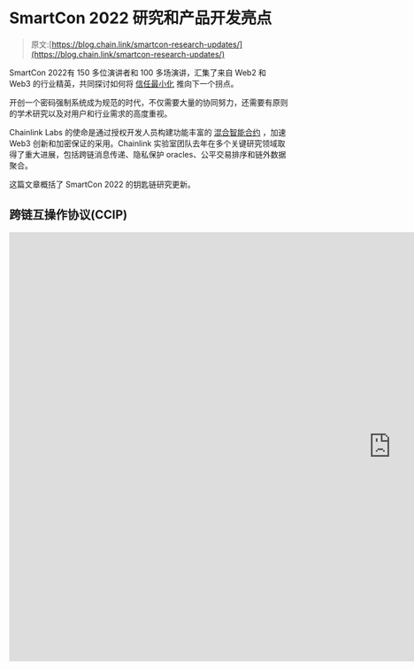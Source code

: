 # SmartCon 2022 研究和产品开发亮点

> 原文:[https://blog.chain.link/smartcon-research-updates/](https://blog.chain.link/smartcon-research-updates/)

SmartCon 2022有 150 多位演讲者和 100 多场演讲，汇集了来自 Web2 和 Web3 的行业精英，共同探讨如何将 [信任最小化](https://blog.chain.link/what-is-trust-minimization/) 推向下一个拐点。

开创一个密码强制系统成为规范的时代，不仅需要大量的协同努力，还需要有原则的学术研究以及对用户和行业需求的高度重视。

Chainlink Labs 的使命是通过授权开发人员构建功能丰富的 [混合智能合约](https://blog.chain.link/hybrid-smart-contracts-explained/) ，加速 Web3 创新和加密保证的采用。Chainlink 实验室团队去年在多个关键研究领域取得了重大进展，包括跨链消息传递、隐私保护 oracles、公平交易排序和链外数据聚合。

这篇文章概括了 SmartCon 2022 的钥匙链研究更新。

## 跨链互操作协议(CCIP)

<iframe title="Architecting Secure Cross-Chain Infrastructure With CCIP | Lorenz Breidenbach at SmartCon 2022" width="1380" height="776" src="https://www.youtube.com/embed/speIh3ctygM?feature=oembed" frameborder="0" allow="accelerometer; autoplay; clipboard-write; encrypted-media; gyroscope; picture-in-picture" allowfullscreen=""></div> <p> </p> <p><span style="font-weight: 400;"> Chainlink 目前正在开发</span> <a href="https://chain.link/cross-chain"> <span style="font-weight: 400;">跨链互操作协议(CCIP)</span></a><span style="font-weight: 400;">——跨链通信的开源标准。CCIP 旨在建立一个通用的开放标准，帮助开发人员构建安全的服务和应用程序，这些服务和应用程序可以跨多个区块链网络发送任意消息、传输令牌和启动操作。此外，CCIP 的目标是与各种 oracle 服务集成，以支持高度复杂的跨链交互。</span></p> <p><span style="font-weight: 400;"> CCIP 旨在提供端到端的安全性、前瞻性的</span> <a href="https://blog.chain.link/blockchain-interoperability/"> <span style="font-weight: 400;">互操作性</span> </a> <span style="font-weight: 400;">，以及无缝的开发者体验。CCIP 的基础设施使得源链上的发送者能够向目的链上的接收者发送消息(数据和/或令牌)。实际上，许多协议实例可以并行运行，从而实现大量独立网络之间的连接。</span></p> <p><span style="font-weight: 400;"> CCIP 的架构包括三层——消息传递(可编程桥)、传输(CCIP 核心)和使用 OCR 2.0 的分散式 oracle networks (DONs ),以及支持每一层的反欺诈网络(AFN)形式的第四个组件。值得注意的是，发送方和接收方契约是唯一需要由外部开发人员编写的组件——所有其他组件都被 CCIP 抽象出来，提供了一个简单、优雅的接口来促进跨链交互。</span></p> <p>在 SmartCon 2022 上的演示中，Chainlink Labs 的研发主管 Lorenz Breidenbach 向观众展示了一个使用 CCIP 的跨链消息传递工作流程。</p> <p> </p> <figure id="attachment_4689" aria-describedby="caption-attachment-4689" style="width: 2880px" class="wp-caption alignnone"><img decoding="async" loading="lazy" class="wp-image-4689 size-full" src="../Images/2aef2180d19097a39239f3246e7423ad.png" alt="Diagram showing CCIP cross-chain infrastructure" width="2880" height="1618" srcset="https://blog.chain.link/wp-content/uploads/2022/10/CCIP-1.png 2880w, https://blog.chain.link/wp-content/uploads/2022/10/CCIP-1-300x169.png 300w, https://blog.chain.link/wp-content/uploads/2022/10/CCIP-1-1024x575.png 1024w, https://blog.chain.link/wp-content/uploads/2022/10/CCIP-1-768x431.png 768w, https://blog.chain.link/wp-content/uploads/2022/10/CCIP-1-1536x863.png 1536w, https://blog.chain.link/wp-content/uploads/2022/10/CCIP-1-2048x1151.png 2048w, https://blog.chain.link/wp-content/uploads/2022/10/CCIP-1-640x360.png 640w, https://blog.chain.link/wp-content/uploads/2022/10/CCIP-1-298x167.png 298w, https://blog.chain.link/wp-content/uploads/2022/10/CCIP-1-24x13.png 24w, https://blog.chain.link/wp-content/uploads/2022/10/CCIP-1-36x20.png 36w, https://blog.chain.link/wp-content/uploads/2022/10/CCIP-1-48x27.png 48w" sizes="(max-width: 2880px) 100vw, 2880px" data-original-src="https://blog.chain.link/wp-content/uploads/2022/10/CCIP-1.png"/><figcaption id="caption-attachment-4689" class="wp-caption-text">The infrastructure facilitating a cross-chain data transfer in CCIP.</figcaption></figure> <p><span style="font-weight: 400;">首先，发送方调用</span> <span style="font-weight: 400;"> <code>Router</code> </span> <span style="font-weight: 400;">契约，这是所有目的地链的单一入口点。</span> <span style="font-weight: 400;"> <code>Router</code> </span> <span style="font-weight: 400;">对发送方契约的订阅进行计费，并基于目的地链和令牌(每个令牌有一个专用的令牌池)路由消息。值得注意的是，令牌传输是有速率限制的，以帮助减轻潜在攻击的程度。</span></p> <p><span style="font-weight: 400;">如果发送的不仅仅是令牌，还有消息，</span> <span style="font-weight: 400;"> <code>Router</code> </span> <span style="font-weight: 400;">会将消息转发给适当的特定于目的地的</span> <span style="font-weight: 400;"> <code>OnRamp</code> </span> <span style="font-weight: 400;">契约，让它执行初始验证。如果验证通过，</span> <span style="font-weight: 400;"> <code>OnRamp</code> </span> <span style="font-weight: 400;">会发出一个带有消息和元数据的事件。此时，提交 DON(运行 OCR 2.0 的 oracles)观察源代码链，拾取事件，并等待由</span> <span style="font-weight: 400;"> <code>OnRamp</code> </span> <span style="font-weight: 400;">发出的消息事件的终结。然后，提交 DON 以 Merkle 树的根的形式向在目的地链上运行的</span> <span style="font-weight: 400;"> <code>Commit Store</code> </span> <span style="font-weight: 400;">契约发送加密承诺(由法定人数的先知签署)。</span></p> <p><span style="font-weight: 400;">CCIP 的一个独特之处是反欺诈网络，这是一个独立的验证层，可独立监控堆栈的所有层。如果 AFN 节点注意到任何邪恶的活动，就会自动触发紧急关闭来停止跨链活动。每当契约执行一个操作时，它都会检查 AFN 的状态，以查看系统是否处于紧急暂停状态。值得注意的是，AFN 只监测公共(链上)信息，使其活动完全可审计。</span></p> <p><span style="font-weight: 400;">现在，可以执行跨链消息了。执行 DON 由许多运行 OCR 2.0 的节点组成。执行 DON 将等待消息在</span> <span style="font-weight: 400;"> <code>Commit Store</code> </span> <span style="font-weight: 400;">契约中被提交并被 AFN 祝福。然后，执行 DON 将执行事务连同密码证明一起发送给</span> <span style="font-weight: 400;"> <code>OffRamp</code> </span> <span style="font-weight: 400;">契约。</span> <span style="font-weight: 400;"> <code>OffRamp</code> </span> <span style="font-weight: 400;">对照存储在</span> <span style="font-weight: 400;"> <code>Commit Store</code> </span> <span style="font-weight: 400;">中的承诺验证密码证明，并检查该承诺是否已被 AFN 认可。最后，目的地链上的</span> <span style="font-weight: 400;"> <code>Router</code> </span> <span style="font-weight: 400;">对接收者合同的订阅进行记账，并充当所有源链的单一退出点。</span></p> <p><span style="font-weight: 400;">在他的演示中，<a href="https://youtu.be/speIh3ctygM?t=1720"> Lorenz 向</a>展示了一个跨链的“乒乓”演示契约，它在 Goerli testnet </span> <span style="font-weight: 400;">上的</span> <a href="https://goerli.etherscan.io/address/0x2681f959bECE0e908A330cfd1be1Dd601866991F#internaltx"> <span style="font-weight: 400;">契约和 Rinkeby testnet </span> </a> <span style="font-weight: 400;">上的</span> <a href="https://rinkeby.etherscan.io/address/0x80aa9e26bddb4d8f2e9cbc46db3292dbd6b0506e#internaltx"> <span style="font-weight: 400;">契约之间交换消息。</span></a></p> <p><span style="font-weight: 400;">除了架构深潜之外，Chainlink 的联合创始人 Sergey Nazarov 和 SWIFT 的战略总监 Jonathan Ehrenfeld Solé在一次炉边谈话中宣布，</span> <a href="https://twitter.com/chainlink/status/1575185397755547649"> <span style="font-weight: 400;"> SWIFT 正在使用 CCIP </span> </a> <span style="font-weight: 400;">进行概念验证，这将使 SWIFT 报文能够指示链上令牌转移，帮助金融服务网络上的</span> <a href="https://www.swift.com/join-swift/swift-usership"> <span style="font-weight: 400;"> 11，000 多家机构</span> </a> <span style="font-weight: 400;">与区块链网络实现互操作。CCIP 还在测试 Synthetix 的小说</span><a href="https://sips.synthetix.io/sips/sip-204/"><span style="font-weight: 400;">Synth transporters</span></a><span style="font-weight: 400;">，它允许 Synth 在不同的网络之间移动。</span></p> <h2><span style="font-weight: 400;">装饰</span></h2> <div class="ast-oembed-container"><iframe loading="lazy" title="Privacy-Preserving Oracles With DECO | Dahlia Malkhi and Osama Khan at SmartCon 2022" width="1380" height="776" src="https://www.youtube.com/embed/eJqZQ2_VBzo?feature=oembed" frameborder="0" allow="accelerometer; autoplay; clipboard-write; encrypted-media; gyroscope; picture-in-picture" allowfullscreen=""/></div> <p><span style="font-weight: 400;"> <br/> </span> <span style="font-weight: 400;"> DECO 是康乃尔大学开发的隐私保护甲骨文技术，后来</span> <a href="https://www.prnewswire.com/news-releases/chainlink-acquires-deco-from-cornell-university-301120614.html"> <span style="font-weight: 400;">被 Chainlink </span> </a> <span style="font-weight: 400;">收购。DECO 使智能合约能够以保护隐私的方式支持涉及敏感数据的复杂用例。</span></p> <p><span style="font-weight: 400;"> Chainlink oracle networks 已经为区块链经济带来了大量种类繁多的外部数据。</span> <a href="https://twitter.com/chainlink/status/1576240552294621184"> <span style="font-weight: 400;">截止到 2022 年 Q3</span></a><span style="font-weight: 400;">，Chainlink 甲骨文已经带来了 4.2B+的链上数据点。然而，现有的绝大多数数据是不可公开访问的，这意味着大多数数据对于传统的 oracles 是不可访问的。即使甲骨文可以访问私人可访问数据的世界，也可能有敏感或机密的信息，甲骨文或公众无法查看。因此，在实践中，当涉及到私人可访问的数据时，oracles 应该只生成由这些数据派生的声明，供</span> <a href="https://chain.link/education/smart-contracts"> <span style="font-weight: 400;">智能合同</span> </a> <span style="font-weight: 400;">使用。DECO 通过以保护隐私的方式将当前锁定在 Web2 中的数据、功能和服务安全地连接到 Web3，从而帮助实现这一点。此外，即使不涉及私人数据，DECO 也可以用于证明来自需要用户身份验证的数据源的数据的来源。</span></p> <blockquote><p>“我坚信，为了释放区块链技术的巨大潜力，需要有一种方法来以保护隐私的方式将用户信息(无论是他们的年龄、身份还是信用评分)传输到智能合同上。”Chainlink Labs 首席研究官 Dahlia malk hi</p></blockquote> <p><span style="font-weight: 400;">在 SmartCon 2022 </span> <span style="font-weight: 400;">的</span> <a href="https://youtu.be/eJqZQ2_VBzo"> <span style="font-weight: 400;">展示期间，Chainlink Labs 的首席研究官 Dahlia Malkhi 宣布，DECO 已经进入 alpha 阶段，正在与多个合作伙伴进行测试，包括多个概念验证。将 DECO 从研究原型变为功能 alpha 需要大量的研究工作，包括创建新的零知识证明，这些证明比现有的零知识技术生成更快，占用的内存更少。我们计划在未来开源支持 DECO 的核心零知识引擎，以便更大的研究社区能够为其开发和采用做出贡献。</span></a></p> <p>从高层次来看，DECO 涉及到各种实体之间的三方交互——Web 服务器、证明者和验证者。证明者(运行 DECO 证明者的用户或应用)从 Web 服务器(数据提供者)查询信息，而验证者(运行 DECO 验证者的 Chainlink oracle)见证交互。通过这样做，验证者可以证明证明者和 Web 服务器之间的通信的出处，知道证明者与之交互的端点以及交互的加密副本。</p> <figure id="attachment_4690" aria-describedby="caption-attachment-4690" style="width: 2880px" class="wp-caption alignnone"><img decoding="async" loading="lazy" class="wp-image-4690 size-full" src="../Images/ef1b7676e1a520147e9df607b378be6d.png" alt="Diagram showing DECO’s interaction between a server, a prover, and a verifier." width="2880" height="1619" srcset="https://blog.chain.link/wp-content/uploads/2022/10/DECO-1.png 2880w, https://blog.chain.link/wp-content/uploads/2022/10/DECO-1-300x169.png 300w, https://blog.chain.link/wp-content/uploads/2022/10/DECO-1-1024x576.png 1024w, https://blog.chain.link/wp-content/uploads/2022/10/DECO-1-768x432.png 768w, https://blog.chain.link/wp-content/uploads/2022/10/DECO-1-1536x863.png 1536w, https://blog.chain.link/wp-content/uploads/2022/10/DECO-1-2048x1151.png 2048w, https://blog.chain.link/wp-content/uploads/2022/10/DECO-1-640x360.png 640w, https://blog.chain.link/wp-content/uploads/2022/10/DECO-1-298x167.png 298w, https://blog.chain.link/wp-content/uploads/2022/10/DECO-1-24x13.png 24w, https://blog.chain.link/wp-content/uploads/2022/10/DECO-1-36x20.png 36w, https://blog.chain.link/wp-content/uploads/2022/10/DECO-1-48x27.png 48w" sizes="(max-width: 2880px) 100vw, 2880px" data-original-src="https://blog.chain.link/wp-content/uploads/2022/10/DECO-1.png"/><figcaption id="caption-attachment-4690" class="wp-caption-text">The three-way interaction powering DECO.</figcaption></figure> <p>然后，与数据源的通信中断，只有证明者和验证者需要交互。此时，验证者有证据证明数据是真实的，但是它只看到一个加密的副本。根据具体的用例，会出现以下结果之一:</p> <ul> <li style="font-weight: 400;" aria-level="1"><b>如果不需要保密</b> <span style="font-weight: 400;">，证明者向验证者提供可以解密数据的密钥。因此，应用程序开发人员可以将数据整合到他们的应用程序中，并由 DECO 证明数据的来源。</span></li> <li style="font-weight: 400;" aria-level="1"><b>如果需要隐私</b> <span style="font-weight: 400;">，证明者获取加密数据和从原始来源提取的知识，并通过</span> <a href="https://blog.chain.link/what-is-a-zero-knowledge-proof-zkp/"> <span style="font-weight: 400;">零知识证明</span> </a> <span style="font-weight: 400;">的力量，在不泄露数据本身的情况下对其做出声明。因此，应用程序开发人员可以在他们已经过 DECO 验证的应用程序中加入私人声明。</span></li> </ul> <p><span style="font-weight: 400;"> Chainlink Labs 最近与多个合作伙伴进行了一系列概念验证的 alpha 测试，以验证 DECO 在以下智能合同使用案例中的可行性:</span></p> <ul> <li style="font-weight: 400;" aria-level="1"><b>抵押不足的贷款</b><span style="font-weight: 400;">—该协议在与柜员</span> <span style="font-weight: 400;">的</span> <a href="https://blog.chain.link/undercollateralized-lending-teller-deco-poc/"> <span style="font-weight: 400;">概念证明中使用，以生成关于链外银行账户余额的零知识证明，该证明用于促进链上抵押不足的贷款，而不损害数据隐私。</span></a></li> <li style="font-weight: 400;" aria-level="1"><b>数字身份</b><span style="font-weight: 400;">——</span><a href="https://photochromic.io/"><span style="font-weight: 400;">光致变色</span> </a> <span style="font-weight: 400;">正在开发一种数字身份解决方案，帮助证明用户控制着特定的社交媒体句柄，允许应用程序过滤现实世界的用户。</span></li> <li style="font-weight: 400;" aria-level="1"><b>社交身份/粉丝证明</b> <span style="font-weight: 400;"> — </span> <a href="https://www.clique.social/"> <span style="font-weight: 400;">小团体</span> </a> <span style="font-weight: 400;">正在开发一种解决方案，以证明用户对特定内容创建者的推文发表了评论，或者用户在 Twitter 上关注了特定内容创建者，而没有透露自己的 Twitter 用户名。</span></li> <li style="font-weight: 400;" aria-level="1"><b>记录系统</b><span style="font-weight: 400;">—在 SmartCon 2022 上，</span> <a href="https://www.burrata.xyz/"> <span style="font-weight: 400;"> Burrata </span> </a> <span style="font-weight: 400;">展示了一个原型，该原型允许 Web3 用户通过连接到 Web2 API 的 Burrata 的数据提供者之一来证明他们的身份。</span> <a href="https://youtu.be/eJqZQ2_VBzo?t=1651"> <span style="font-weight: 400;">原型通过小屋租赁概念验证展示</span> </a> <span style="font-weight: 400;">，用户可以通过验证身份并签署临时租赁协议来租赁小屋。在 DECO 的支持下，Burrata 可以连接到一个身份平台和一个文档签名服务，而不会向链上或 oracle 透露任何私人数据，只有关于它们的声明。</span></li> </ul> <p>Chainlink Labs 正在与各种服务提供商合作，这些服务提供商被称为 Web3 集成商，他们将促进证明者和数据源以及证明者和验证者之间的交互，以帮助使系统更具可扩展性，使用户体验更加无缝。此外，开发正在进行中，以使 Web3 集成商能够运行客户端(甚至在移动设备上)以获得额外的信任最小化好处。</p> <h2><span style="font-weight: 400;">公平测序服务(FSS) </span></h2> <div class="ast-oembed-container"><iframe loading="lazy" title="Fair Sequencing Services in Action | Ari Juels and Pawel Szalachowski at SmartCon 2022" width="1380" height="776" src="https://www.youtube.com/embed/uuu23oqnzck?feature=oembed" frameborder="0" allow="accelerometer; autoplay; clipboard-write; encrypted-media; gyroscope; picture-in-picture" allowfullscreen=""/></div> <p> </p> <p><span style="font-weight: 400;"> FSS 是一种分散式交易订购解决方案，旨在减轻智能合同系统中</span> <a href="https://blog.chain.link/what-is-miner-extractable-value-mev/"> <span style="font-weight: 400;">【最大可提取价值】</span> </a> <span style="font-weight: 400;">的不利影响。MEV 以各种形式出现——在 DEX 之间的套利机会中，或者当恶意行为者抢在普通</span> <a href="https://blog.chain.link/dex-decentralized-exchange/"> <span style="font-weight: 400;"> DEX </span> </a> <span style="font-weight: 400;">交易之前时，仅举两个例子。MEV 会导致不必要的滑动，降低用户体验，并给用户带来无形的负担。经测量提取的 MEV </span> <a href="https://explore.flashbots.net/"> <span style="font-weight: 400;">总额约为 6 . 75 亿美元</span></a><span style="font-weight: 400;">——这是一个较低的估计值，占数字资产市场交易活动的一小部分</span><a href="https://www.theblockcrypto.com/data/decentralized-finance/dex-non-custodial/dex-to-cex-spot-trade-volume"><span style="font-weight: 400;"/></a><span style="font-weight: 400;">。</span></p> <p>FSS 的目标是建立工具，通过提供最先进的解决方案，帮助用户制定更公平的交易订购政策，而不必对现有的基础设施进行修改。FSS 旨在帮助提高订单公平性、降低交易成本、减少或消除信息泄露。</p> <p><span style="font-weight: 400;">chain link Labs 首席科学家 Ari Juels 在 SmartCon 2022 的演讲中描述了智能合约交易订购问题，并介绍了自技术概述在</span> <a href="https://chain.link/whitepaper"> <span style="font-weight: 400;"> Chainlink 2.0 白皮书</span> </a> <span style="font-weight: 400;">中提出以来 FSS 的发展情况。</span></p> <p>FSS 的主要优势包括两个关键的交易排序策略:安全因果排序和时间排序。安全因果排序加密交易以隐藏交易细节，通过 DON 排序，然后解密以供执行。因此，事务有效负载处于加密形式，并且在订购过程开始之前对节点不可见。时间排序是一种机制，旨在确保 oracle 网络最先收到的事务是最先输出的，有助于促进先进先出(FIFO)排序策略。</p> <p>Chainlink Labs 研究工程师 paweszaachowski 使用标准的 <a href="https://blog.chain.link/automated-market-maker-amm/"> <span style="font-weight: 400;">自动做市商</span> </a> <span style="font-weight: 400;"> (AMM)展示了一个全功能的 FSS 原型。在演示中，FSS 被用于防止有害的三明治攻击，攻击者在普通交易前后插入恶意交易以获利。</span></p> <p>假设爱丽丝想购买价值 100 ETH 的代币，其中 1 个代币的价格约为 1 ETH。攻击者在 mempool(存储未确认交易的队列)中看到交易，并购买大量令牌，抬高其价格。然后，攻击者执行 Alice 的购买交易，将价格再次推高，并使 Alice 的购买订单以高于最初预期的价格执行。最后，攻击者为 ETH 出售他们的令牌，以 Alice 为代价在原子交易中获得无风险利润。</p> <p>通过“FSS 互换”演示，Paweł展示了 FSS 如何有效地防止三明治攻击并帮助最大限度地降低 MEV。</p> <h2><span style="font-weight: 400;">链外报告(OCR 2.0) </span></h2> <div class="ast-oembed-container"><iframe loading="lazy" title="Looking Under the Hood of OCR 2.0: Product Deep Dive | Lorenz Breidenbach at SmartCon 2022" width="1380" height="776" src="https://www.youtube.com/embed/XKiLkmwVaYA?feature=oembed" frameborder="0" allow="accelerometer; autoplay; clipboard-write; encrypted-media; gyroscope; picture-in-picture" allowfullscreen=""/></div> <p> </p> <p><span style="font-weight: 400;"/><a href="https://research.chain.link/ocr.pdf"><span style="font-weight: 400;">链外报告</span> </a>协议<span style="font-weight: 400;"> (OCR 1.0)是对 Chainlink Data Feeds 的可扩展性升级，通过点对点网络将数据聚合过程移至链外，降低了生成防篡改 oracle 报告的链上气体成本。OCR 1.0 允许节点在链外将它们的观察结果聚合成单个报告，然后由单个节点在链上提交该报告，并在链上验证每个节点的观察结果和签名。</span><span style="font-weight: 400;"><br/></span><span style="font-weight: 400;"><br/></span><span style="font-weight: 400;">OCR 1.0 自 2021 年初首次部署以来，一直在为</span><a href="https://data.chain.link/"><span style="font-weight: 400;">chain link Data Feeds</span></a><span style="font-weight: 400;">这一 DeFi 生态系统的基石提供支持。然而，从那时起，Chainlink 生态系统和更大的 Web3 景观经历了重大变化。最值得注意的是，Chainlink 推出了种类繁多的新颖 Web3 服务，包括</span> <a href="https://chain.link/proof-of-reserve"> <span style="font-weight: 400;">【储备证明】</span></a><span style="font-weight: 400;"/><a href="https://chain.link/vrf"><span style="font-weight: 400;">【VRF】</span></a><span style="font-weight: 400;">，以及</span> <a href="https://chain.link/automation"> <span style="font-weight: 400;">自动化</span> </a> <span style="font-weight: 400;">。与此同时，智能合约生态系统也变得越来越多链。</span></p> <p><span style="font-weight: 400;"> OCR 1.0 最初开发的目的是通过将数据聚合到链上进行媒体化，为 EVM 链上的 Chainlink 数据馈送提供动力。OCR 2.0 是 OCR 的一个更一般化的实现，旨在为多种 Chainlink 服务提供一个共享基础，这些服务在许多不同的区块链集成中集成了 don。OCR 2.0 通过使用模块化体系结构引入了额外的可伸缩性和配置灵活性，该体系结构可以根据每个服务的特定要求进行定制，并允许使用同一框架表达不同 oracle 服务的逻辑。</span></p> <figure id="attachment_4691" aria-describedby="caption-attachment-4691" style="width: 2880px" class="wp-caption alignnone"><img decoding="async" loading="lazy" class="wp-image-4691 size-full" src="../Images/2b1421e5db478766fd7c3dd3c9d74bda.png" alt="OCR 2.0 architecture diagram" width="2880" height="1619" srcset="https://blog.chain.link/wp-content/uploads/2022/10/OCR.png 2880w, https://blog.chain.link/wp-content/uploads/2022/10/OCR-300x169.png 300w, https://blog.chain.link/wp-content/uploads/2022/10/OCR-1024x576.png 1024w, https://blog.chain.link/wp-content/uploads/2022/10/OCR-768x432.png 768w, https://blog.chain.link/wp-content/uploads/2022/10/OCR-1536x863.png 1536w, https://blog.chain.link/wp-content/uploads/2022/10/OCR-2048x1151.png 2048w, https://blog.chain.link/wp-content/uploads/2022/10/OCR-640x360.png 640w, https://blog.chain.link/wp-content/uploads/2022/10/OCR-298x167.png 298w, https://blog.chain.link/wp-content/uploads/2022/10/OCR-24x13.png 24w, https://blog.chain.link/wp-content/uploads/2022/10/OCR-36x20.png 36w, https://blog.chain.link/wp-content/uploads/2022/10/OCR-48x27.png 48w" sizes="(max-width: 2880px) 100vw, 2880px" data-original-src="https://blog.chain.link/wp-content/uploads/2022/10/OCR.png"/><figcaption id="caption-attachment-4691" class="wp-caption-text">OCR 2.0 is able to be reused while the service and blockchain components can be swapped with less effort.</figcaption></figure> <p>OCR 2.0 使用一个报告插件来提供由运行在 DON 上的 OCR 2.0 框架执行的特定于产品的逻辑。报告插件允许基本上任意的服务以几乎任意的链为目标，这些链可以与相应的报告插件接口集成。</p> <p>OCR 2.0 实现了几项额外的改进，包括与 OCR 1.0 相比，天然气成本进一步降低了约 25%，一种新的对等网络堆栈可提高安全性和可靠性，以及可降低延迟和提高吞吐量的增强功能。</p> <h2><span style="font-weight: 400;">站在区块链研究的前沿</span></h2> <p><span style="font-weight: 400;">区块链研究涉及调查高度复杂和具有挑战性的问题，并以一种超越纯粹学术背景的方式解决这些问题，以影响生产系统和现实世界的结果。此外，区块链的研究是独特的多学科研究，涉及的领域包括计算机科学、经济学、博弈论和数学，这使得它成为一个对研究人员极具吸引力的领域。</span></p> <p><span style="font-weight: 400;"/><a href="https://chainlinklabs.com/"><span style="font-weight: 400;">chain link Labs</span></a><span style="font-weight: 400;">团队由世界知名的研究人员和顶级行业专家组成，致力于创造前沿技术，帮助建立信任最小化作为 Web 应用程序的标准，并迎来一个由</span> <a href="https://blog.chain.link/what-is-cryptographic-truth/"> <span style="font-weight: 400;">密码真理</span> </a> <span style="font-weight: 400;">驱动的更加经济公平的世界。如果你是一名研究人员，并且愿意合作，</span> <a href="/cdn-cgi/l/email-protection#aedccbddcbcfdccdc6eecdc6cfc7c0c2c7c0c5c2cfccdd80cdc1c3"> <span style="font-weight: 400;">联系</span> </a> <span style="font-weight: 400;">。</span></p> <p><span style="font-weight: 400;">如果你对更多的区块链研究感兴趣，请加入</span> <a href="https://www.smartcontractresearch.org/"> <span style="font-weight: 400;">智能合约研究论坛</span> </a> <span style="font-weight: 400;">的讨论。要了解更多关于 Chainlink 的信息，了解 Chainlink 生态系统的最新动态，请订阅</span> <a href="https://pages.chain.link/subscribe?utm_medium=referral&amp;utm_source=chainlink-blog&amp;utm_content=research-highlights"> <span style="font-weight: 400;"> Chainlink 简讯</span> </a> <span style="font-weight: 400;">并关注官方</span><a href="http://twitter.com/chainlink"><span style="font-weight: 400;">chain link Twitter</span></a><span style="font-weight: 400;">。</span></p> <div class="widget_tag_cloud tag-list"/> </body> </html></iframe>